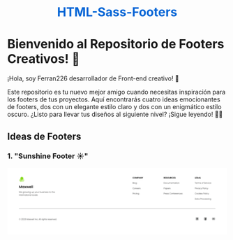<h1 align="center" style="color: #0366d6;">
   HTML-Sass-Footers 
</h1>

# Bienvenido al Repositorio de Footers Creativos! 🎨

¡Hola, soy Ferran226 desarrollador de Front-end creativo! 👋

Este repositorio es tu nuevo mejor amigo cuando necesitas inspiración para los footers de tus proyectos. Aquí encontrarás cuatro ideas emocionantes de footers, dos con un elegante estilo claro y dos con un enigmático estilo oscuro. ¿Listo para llevar tus diseños al siguiente nivel? ¡Sigue leyendo! 💼✨

## Ideas de Footers

### 1. "Sunshine Footer ☀️"

![Sunshine Footer](/img/footer01a_Light.png)
